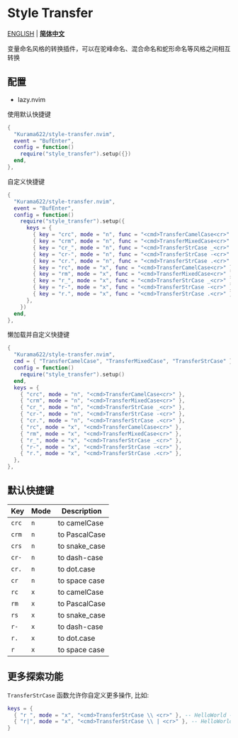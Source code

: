 # Style Transfer

[ENGLISH](README.md) | **[简体中文](README_CN.md)**

变量命名风格的转换插件，可以在驼峰命名、混合命名和蛇形命名等风格之间相互转换

## 配置

- lazy.nvim

使用默认快捷键

```lua
{
  "Kurama622/style-transfer.nvim",
  event = "BufEnter",
  config = function()
    require("style_transfer").setup({})
  end,
},
```
自定义快捷键

```lua
{
  "Kurama622/style-transfer.nvim",
  event = "BufEnter",
  config = function()
    require("style_transfer").setup({
      keys = {
        { key = "crc", mode = "n", func = "<cmd>TransferCamelCase<cr>" },
        { key = "crm", mode = "n", func = "<cmd>TransferMixedCase<cr>" },
        { key = "cr_", mode = "n", func = "<cmd>TransferStrCase _<cr>" },
        { key = "cr-", mode = "n", func = "<cmd>TransferStrCase -<cr>" },
        { key = "cr.", mode = "n", func = "<cmd>TransferStrCase .<cr>" },
        { key = "rc", mode = "x", func = "<cmd>TransferCamelCase<cr>" },
        { key = "rm", mode = "x", func = "<cmd>TransferMixedCase<cr>" },
        { key = "r_", mode = "x", func = "<cmd>TransferStrCase _<cr>" },
        { key = "r-", mode = "x", func = "<cmd>TransferStrCase -<cr>" },
        { key = "r.", mode = "x", func = "<cmd>TransferStrCase .<cr>" },
      },
    })
  end,
},
```

懒加载并自定义快捷键

```lua
{
  "Kurama622/style-transfer.nvim",
  cmd = { "TransferCamelCase", "TransferMixedCase", "TransferStrCase" },
  config = function()
    require("style_transfer").setup()
  end,
  keys = {
    { "crc", mode = "n", "<cmd>TransferCamelCase<cr>" },
    { "crm", mode = "n", "<cmd>TransferMixedCase<cr>" },
    { "cr_", mode = "n", "<cmd>TransferStrCase _<cr>" },
    { "cr-", mode = "n", "<cmd>TransferStrCase -<cr>" },
    { "cr.", mode = "n", "<cmd>TransferStrCase .<cr>" },
    { "rc", mode = "x", "<cmd>TransferCamelCase<cr>" },
    { "rm", mode = "x", "<cmd>TransferMixedCase<cr>" },
    { "r_", mode = "x", "<cmd>TransferStrCase _<cr>" },
    { "r-", mode = "x", "<cmd>TransferStrCase -<cr>" },
    { "r.", mode = "x", "<cmd>TransferStrCase .<cr>" },
  },
},
```

## 默认快捷键

| Key | Mode |   Description  |
|-----|------|----------------|
| `crc` |   `n`  |  to camelCase  |
| `crm` |   `n`  |  to PascalCase |
| `crs` |   `n`  |  to snake_case |
| `cr-` |   `n`  |  to dash-case  |
| `cr.` |   `n`  |   to dot.case  |
| `cr ` |   `n`  |  to space case |
| `rc`  |   `x`  |  to camelCase  |
| `rm`  |   `x`  |  to PascalCase |
| `rs`  |   `x`  |  to snake_case |
| `r-`  |   `x`  |  to dash-case  |
| `r.`  |   `x`  |   to dot.case  |
| `r `  |   `x`  |  to space case |

## 更多探索功能

`TransferStrCase` 函数允许你自定义更多操作, 比如:
``` lua
keys = {
  { "r ", mode = "x", "<cmd>TransferStrCase \\ <cr>" }, -- HelloWorld -> hello world
  { "r|", mode = "x", "<cmd>TransferStrCase \\ | <cr>" }, -- HelloWorld -> hello | world
}
```
